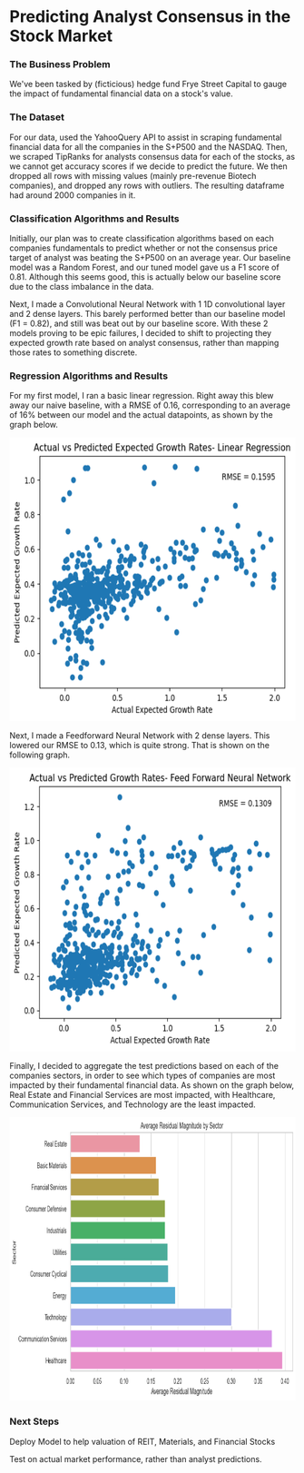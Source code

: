 # Predicting Analyst Consensus in the Stock Market

### The Business Problem

We've been tasked by (ficticious) hedge fund Frye Street Capital to gauge the impact of fundamental financial data on a stock's value. 

### The Dataset

For our data, used the YahooQuery API to assist in scraping fundamental financial data for all the companies in the S+P500 and the NASDAQ. Then, we scraped TipRanks for analysts consensus data for each of the stocks, as we cannot get accuracy scores if we decide to predict the future. We then dropped all rows with missing values (mainly pre-revenue Biotech companies), and dropped any rows with outliers. The resulting dataframe had around 2000 companies in it.

### Classification Algorithms and Results

Initially, our plan was to create classification algorithms based on each companies fundamentals to predict whether or not the consensus price target of analyst was beating the S+P500 on an average year. Our baseline model was a Random Forest, and our tuned model gave us a F1 score of 0.81. Although this seems good, this is actually below our baseline score due to the class imbalance in the data.

Next, I made a Convolutional Neural Network with 1 1D convolutional layer and 2 dense layers. This barely performed better than our baseline model (F1 = 0.82), and still was beat out by our baseline score. With these 2 models proving to be epic failures, I decided to shift to projecting they expected growth rate based on analyst consensus, rather than mapping those rates to something discrete.

### Regression Algorithms and Results

For my first model, I ran a basic linear regression. Right away this blew away our naive baseline, with a RMSE of 0.16, corresponding to an average of 16% between our model and the actual datapoints, as shown by the graph below.

<p align="center">
  <img src = images/LinearRegressionActualVsPredicted.png width="750" height="500">
</p>

Next, I made a Feedforward Neural Network with 2 dense layers. This lowered our RMSE to 0.13, which is quite strong. That is shown on the following graph.

<p align="center">
  <img src = images/NeuralNetworkActualVsPredicted.png width="750" height="500">
</p>

Finally, I decided to aggregate the test predictions based on each of the companies sectors, in order to see which types of companies are most impacted by their fundamental financial data. As shown on the graph below, Real Estate and Financial Services are most impacted, with Healthcare, Communication Services, and Technology are the least impacted.

<p align="center">
  <img src = images/ResidualMagnitudeViz.png width="750" height="500">
</p>

### Next Steps

Deploy Model to help valuation of REIT, Materials, and Financial Stocks

Test on actual market performance, rather than analyst predictions.
